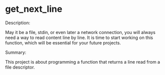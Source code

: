 # get_next_line

Description:

May it be a file, stdin, or even later a network connection, you will always need a way to read content line by line.
It is time to start working on this function, which will be essential for your future projects.

Summary:

This project is about programming a function that returns a line
read from a file descriptor.
